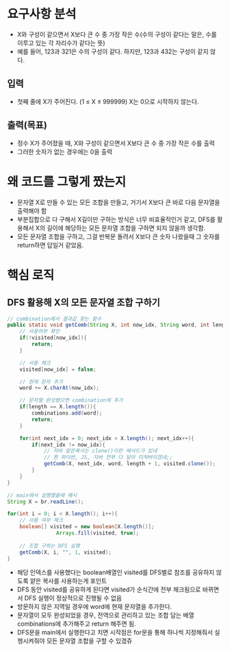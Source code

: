 # 요구사항 분석
- X와 구성이 같으면서 X보다 큰 수 중 가장 작은 수(수의 구성이 같다는 말은, 수를 이루고 있는 각 자리수가 같다는 뜻)
- 예를 들어, 123과 321은 수의 구성이 같다. 하지만, 123과 432는 구성이 같지 않다.
## 입력
- 첫째 줄에 X가 주어진다. (1 ≤ X ≤ 999999) X는 0으로 시작하지 않는다.

## 출력(목표)
- 정수 X가 주어졌을 때, X와 구성이 같으면서 X보다 큰 수 중 가장 작은 수를 출력
- 그러한 숫자가 없는 경우에는 0을 출력

# 왜 코드를 그렇게 짰는지
- 문자열 X로 만들 수 있는 모든 조합을 만들고, 거기서 X보다 큰 바로 다음 문자열을 출력해야 함
- 부분집합으로 다 구해서 X길이만 구하는 방식은 너무 비효율적인거 같고, DFS를 활용해서 X의 길이에 해당하는 모든 문자열 조합을 구하면 되지 않을까 생각함.
- 모든 문자열 조합을 구하고, 그걸 반복문 돌려서 X보다 큰 숫자 나왔을때 그 숫자를 return하면 답일거 같았음.

# 핵심 로직
## DFS 활용해 X의 모든 문자열 조합 구하기
```java
// combination에서 결과값 찾는 함수
public static void getComb(String X, int now_idx, String word, int length, boolean[] visited){
    // 사용여부 확인
    if(!visited[now_idx]){
        return;
    }

    // 사용 체크
    visited[now_idx] = false;

    // 현재 문자 추가
    word += X.charAt(now_idx);

    // 문자열 완성됐으면 combination에 추가
    if(length == X.length()){
        combinations.add(word);
        return;
    }

    for(int next_idx = 0; next_idx < X.length(); next_idx++){
        if(next_idx != now_idx){
            // 자바 얕은복사는 clone()이란 메서드가 있네
            // 뭔 파이썬, JS, 자바 전부 다 달라 미쳐버리겠네;;
            getComb(X, next_idx, word, length + 1, visited.clone());
        }
    }
}

// main에서 실행했을때 예시
String X = br.readLine();

for(int i = 0; i < X.length(); i++){
    // 사용 여부 체크
    boolean[] visited = new boolean[X.length()];
                Arrays.fill(visited, true);
    
    // 조합 구하는 DFS 실행
    getComb(X, i, "", 1, visited);
}
```
- 해당 인덱스를 사용했다는 boolean배열인 visited를 DFS별로 참조를 공유하지 않도록 얕은 복사를 사용하는게 포인트
- DFS 동안 visited를 공유하게 된다면 visited가 순식간에 전부 체크됨으로 바뀌면서 DFS 실행이 정상적으로 진행될 수 없음
- 방문하지 않은 지역일 경우에 word에 현재 문자열을 추가한다.
- 문자열이 모두 완성되었을 경우, 전역으로 관리하고 있는 조합 담는 배열 combinations에 추가해주고 return 해주면 됨.
- DFS문을 main에서 실행한다고 치면 시작점은 for문을 통해 하나씩 지정해줘서 실행시켜줘야 모든 문자열 조합을 구할 수 있겠쥬
